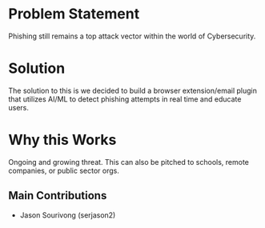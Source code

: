 # Problem Statement
Phishing still remains a top attack vector within the world of Cybersecurity.

# Solution
The solution to this is we decided to build a browser extension/email plugin that utilizes AI/ML to detect phishing attempts in real time and educate users.

# Why this Works
Ongoing and growing threat. This can also be pitched to schools, remote companies, or public sector orgs.

## Main Contributions
- Jason Sourivong (serjason2)
